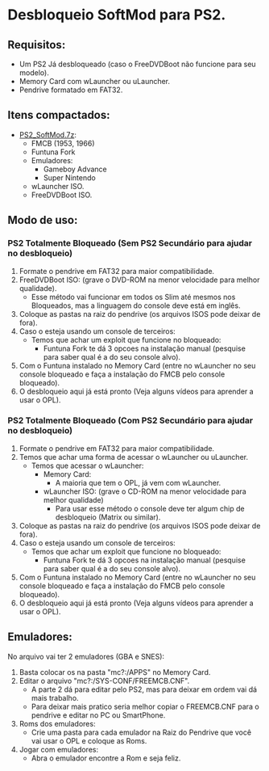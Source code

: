 # Desbloqueio SoftMod para PS2.
## Requisitos:
  * Um PS2 Já desbloqueado (caso o FreeDVDBoot não funcione para seu modelo).
  * Memory Card com wLauncher ou uLauncher.
  * Pendrive formatado em FAT32.
## Itens compactados:
  * [PS2_SoftMod.7z](https://raw.githubusercontent.com/alannssantos/recipes/refs/heads/main/archives/PS2_SoftMod.7z):
    * FMCB (1953, 1966)
    * Funtuna Fork
    * Emuladores:
      * Gameboy Advance
      * Super Nintendo
    * wLauncher ISO.
    * FreeDVDBoot ISO.
## Modo de uso:
### PS2 Totalmente Bloqueado (Sem PS2 Secundário para ajudar no desbloqueio)
   1. Formate o pendrive em FAT32 para maior compatibilidade.
   1. FreeDVDBoot ISO: (grave o DVD-ROM na menor velocidade para melhor qualidade).
      * Esse método vai funcionar em todos os Slim até mesmos nos Bloqueados, mas a linguagem do console deve está em inglês.
   1. Coloque as pastas na raiz do pendrive (os arquivos ISOS pode deixar de fora).
   1. Caso o esteja usando um console de terceiros:
      * Temos que achar um exploit que funcione no bloqueado:
        * Funtuna Fork te dá 3 opcoes na instalação manual (pesquise para saber qual é a do seu console alvo).
   1. Com o Funtuna instalado no Memory Card (entre no wLauncher no seu console bloqueado e faça a instalação do FMCB pelo console bloqueado).
   1. O desbloqueio aqui já está pronto (Veja alguns vídeos para aprender a usar o OPL).
### PS2 Totalmente Bloqueado (Com PS2 Secundário para ajudar no desbloqueio)
   1. Formate o pendrive em FAT32 para maior compatibilidade.
   1. Temos que achar uma forma de acessar o wLauncher ou uLauncher.
      * Temos que acessar o wLauncher:
        * Memory Card:
          * A maioria que tem o OPL, já vem com wLauncher.
        * wLauncher ISO: (grave o CD-ROM na menor velocidade para melhor qualidade)
          * Para usar esse método o console deve ter algum chip de desbloqueio (Matrix ou similar).
   1. Coloque as pastas na raiz do pendrive (os arquivos ISOS pode deixar de fora).
   1. Caso o esteja usando um console de terceiros:
      * Temos que achar um exploit que funcione no bloqueado:
        * Funtuna Fork te dá 3 opcoes na instalação manual (pesquise para saber qual é a do seu console alvo).
   1. Com o Funtuna instalado no Memory Card (entre no wLauncher no seu console bloqueado e faça a instalação do FMCB pelo console bloqueado).
   1. O desbloqueio aqui já está pronto (Veja alguns vídeos para aprender a usar o OPL).
## Emuladores:
   No arquivo vai ter 2 emuladores (GBA e SNES):
   1. Basta colocar os na pasta "mc?:/APPS" no Memory Card.
   1. Editar o arquivo "mc?:/SYS-CONF/FREEMCB.CNF". 
      * A parte 2 dá para editar pelo PS2, mas para deixar em ordem vai dá mais trabalho.
      * Para deixar mais pratico seria melhor copiar o FREEMCB.CNF para o pendrive e editar no PC ou SmartPhone.
   1. Roms dos emuladores:
      * Crie uma pasta para cada emulador na Raiz do Pendrive que você vai usar o OPL e coloque as Roms.
   1. Jogar com emuladores:
      * Abra o emulador encontre a Rom e seja feliz.
